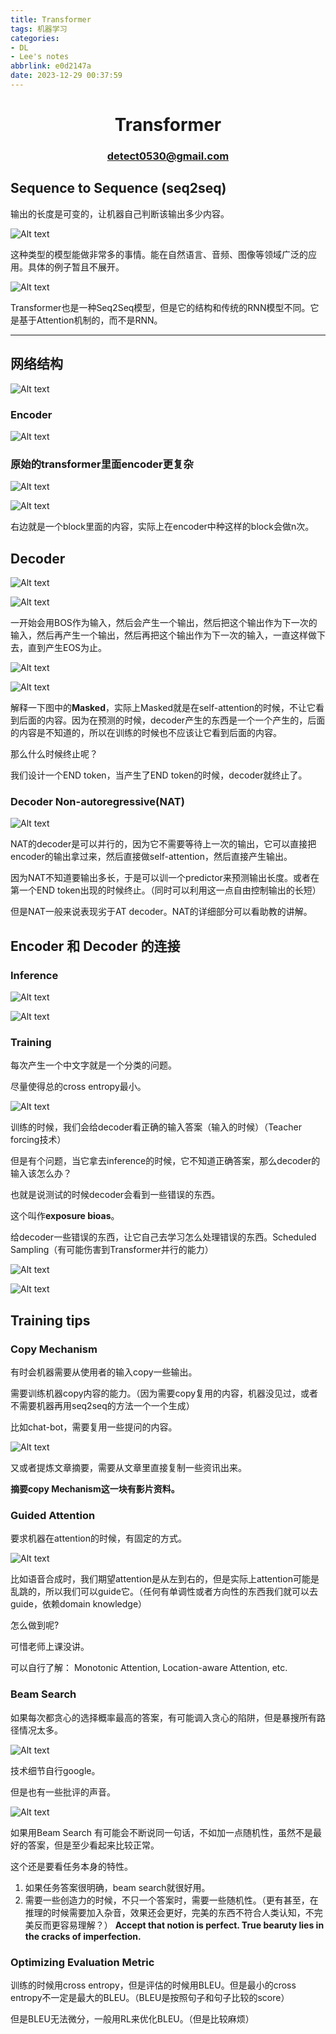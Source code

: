 ```yaml
---
title: Transformer
tags: 机器学习
categories: 
- DL
- Lee's notes
abbrlink: e0d2147a
date: 2023-12-29 00:37:59
---
```

# <center> Transformer </center>
### <center> detect0530@gmail.com </center>

## Sequence to Sequence (seq2seq)

输出的长度是可变的，让机器自己判断该输出多少内容。

 ![Alt text](Transformer/image.png)

 这种类型的模型能做非常多的事情。能在自然语言、音频、图像等领域广泛的应用。具体的例子暂且不展开。

 ![Alt text](Transformer/image-1.png)

 Transformer也是一种Seq2Seq模型，但是它的结构和传统的RNN模型不同。它是基于Attention机制的，而不是RNN。


 ----


 ## 网络结构

 ![Alt text](Transformer/image-2.png)

 ### Encoder

 ![Alt text](Transformer/image-3.png)

 ### 原始的transformer里面encoder更复杂

 ![Alt text](Transformer/image-4.png)


 ![Alt text](Transformer/image-5.png)

 右边就是一个block里面的内容，实际上在encoder中种这样的block会做n次。


 ## Decoder
![Alt text](Transformer/image-6.png)


![Alt text](Transformer/image-7.png)

一开始会用BOS作为输入，然后会产生一个输出，然后把这个输出作为下一次的输入，然后再产生一个输出，然后再把这个输出作为下一次的输入，一直这样做下去，直到产生EOS为止。

![Alt text](Transformer/image-8.png)

![Alt text](Transformer/image-9.png)

解释一下图中的**Masked**，实际上Masked就是在self-attention的时候，不让它看到后面的内容。因为在预测的时候，decoder产生的东西是一个一个产生的，后面的内容是不知道的，所以在训练的时候也不应该让它看到后面的内容。

那么什么时候终止呢？

我们设计一个END token，当产生了END token的时候，decoder就终止了。

### Decoder Non-autoregressive(NAT)


![Alt text](Transformer/image-10.png)

NAT的decoder是可以并行的，因为它不需要等待上一次的输出，它可以直接把encoder的输出拿过来，然后直接做self-attention，然后直接产生输出。

因为NAT不知道要输出多长，于是可以训一个predictor来预测输出长度。或者在第一个END token出现的时候终止。（同时可以利用这一点自由控制输出的长短）

但是NAT一般来说表现劣于AT decoder。NAT的详细部分可以看助教的讲解。

## Encoder 和 Decoder 的连接


### Inference

![Alt text](Transformer/image-11.png)

![Alt text](Transformer/image-12.png)

### Training

每次产生一个中文字就是一个分类的问题。

尽量使得总的cross entropy最小。

![Alt text](Transformer/image-13.png)

训练的时候，我们会给decoder看正确的输入答案（输入的时候）（Teacher forcing技术）

但是有个问题，当它拿去inference的时候，它不知道正确答案，那么decoder的输入该怎么办？

也就是说测试的时候decoder会看到一些错误的东西。

这个叫作**exposure bioas**。



给decoder一些错误的东西，让它自己去学习怎么处理错误的东西。Scheduled Sampling（有可能伤害到Transformer并行的能力）

![Alt text](Transformer/image-18.png)

![Alt text](Transformer/image-19.png)


## Training tips

### Copy Mechanism

有时会机器需要从使用者的输入copy一些输出。

需要训练机器copy内容的能力。（因为需要copy复用的内容，机器没见过，或者不需要机器再用seq2seq的方法一个一个生成）


比如chat-bot，需要复用一些提问的内容。

![Alt text](Transformer/image-14.png)

又或者提炼文章摘要，需要从文章里直接复制一些资讯出来。

**摘要copy Mechanism这一块有影片资料。**

### Guided Attention

要求机器在attention的时候，有固定的方式。

![Alt text](Transformer/image-15.png)


比如语音合成时，我们期望attention是从左到右的，但是实际上attention可能是乱跳的，所以我们可以guide它。（任何有单调性或者方向性的东西我们就可以去guide，依赖domain knowledge）

怎么做到呢?

可惜老师上课没讲。

可以自行了解： Monotonic Attention, Location-aware Attention, etc.

### Beam Search

如果每次都贪心的选择概率最高的答案，有可能调入贪心的陷阱，但是暴搜所有路径情况太多。

![Alt text](Transformer/image-16.png)

技术细节自行google。

但是也有一些批评的声音。

![Alt text](Transformer/image-17.png)

如果用Beam Search 有可能会不断说同一句话，不如加一点随机性，虽然不是最好的答案，但是至少看起来比较正常。

这个还是要看任务本身的特性。

1.  如果任务答案很明确，beam search就很好用。
2.  需要一些创造力的时候，不只一个答案时，需要一些随机性。（更有甚至，在推理的时候需要加入杂音，效果还会更好，完美的东西不符合人类认知，不完美反而更容易理解？） **Accept that notion is perfect. True bearuty lies in the cracks of imperfection.**


### Optimizing Evaluation Metric

训练的时候用cross entropy，但是评估的时候用BLEU。但是最小的cross entropy不一定是最大的BLEU。（BLEU是按照句子和句子比较的score）

但是BLEU无法微分，一般用RL来优化BLEU。（但是比较麻烦）

